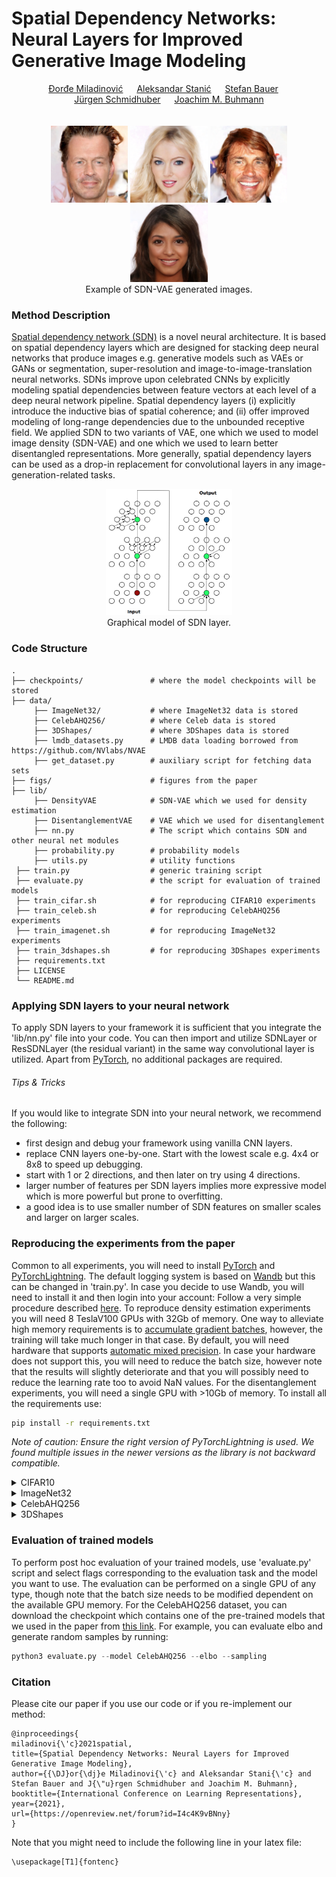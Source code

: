 <h1>Spatial Dependency Networks: Neural Layers for Improved Generative Image Modeling</h1>

<div align="center">
  <a href="https://djordjemila.github.io/" target="_blank">Đorđe&nbsp;Miladinović</a> &emsp;
  <a href="https://astanic.github.io/" target="_blank">Aleksandar&nbsp;Stanić</a> &emsp;
  <a href="https://www.is.mpg.de/~sbauer" target="_blank">Stefan&nbsp;Bauer</a> &emsp;
  <a href="https://people.idsia.ch/~juergen/" target="_blank">Jürgen&nbsp;Schmidhuber</a> &emsp;
  <a href="https://inf.ethz.ch/people/person-detail.buhmann.html" target="_blank">Joachim&nbsp;M.&nbsp;Buhmann</a>
</div>
<br>
<br>

<div align="center">
<img src="./figs/additional_samples/00.png" width="24.5%">
<img src="./figs/additional_samples/01.png" width="24.5%">
<img src="./figs/additional_samples/04.png" width="24.5%">
<img src="./figs/additional_samples/10.png" width="24.5%">
</div>
<div align="center"> Example of SDN-VAE generated images. </div>


### Method Description

[Spatial dependency network (SDN)](https://openreview.net/forum?id=I4c4K9vBNny) is a novel neural architecture. It is based on spatial dependency layers which are designed for stacking deep neural networks that
produce images e.g. generative models such as VAEs or GANs or segmentation, super-resolution and image-to-image-translation neural networks.
SDNs improve upon celebrated CNNs by explicitly modeling spatial dependencies between feature vectors at each level of a deep neural network pipeline.
Spatial dependency layers (i) explicitly introduce the inductive bias of spatial coherence; and (ii) offer improved modeling of long-range dependencies 
due to the unbounded receptive field. We applied SDN to two variants of VAE, one which we used to model image density (SDN-VAE) and one which we used 
to learn better disentangled representations. More generally, spatial dependency layers can be used as a drop-in replacement for convolutional layers 
in any image-generation-related tasks.

<div align="center"><img src="figs/sdn.png" width="40%"></div>
<div align="center"> Graphical model of SDN layer. </div>

### Code Structure

    .
    ├── checkpoints/               # where the model checkpoints will be stored
    ├── data/
         ├── ImageNet32/           # where ImageNet32 data is stored
         ├── CelebAHQ256/          # where Celeb data is stored
         ├── 3DShapes/             # where 3DShapes data is stored
         ├── lmdb_datasets.py      # LMDB data loading borrowed from https://github.com/NVlabs/NVAE
         ├── get_dataset.py        # auxiliary script for fetching data sets
    ├── figs/                      # figures from the paper
    ├── lib/
         ├── DensityVAE            # SDN-VAE which we used for density estimation
         ├── DisentanglementVAE    # VAE which we used for disentanglement
         ├── nn.py                 # The script which contains SDN and other neural net modules
         ├── probability.py        # probability models
         ├── utils.py              # utility functions
     ├── train.py                  # generic training script
     ├── evaluate.py               # the script for evaluation of trained models
     ├── train_cifar.sh            # for reproducing CIFAR10 experiments
     ├── train_celeb.sh            # for reproducing CelebAHQ256 experiments
     ├── train_imagenet.sh         # for reproducing ImageNet32 experiments
     ├── train_3dshapes.sh         # for reproducing 3DShapes experiments
     ├── requirements.txt
     ├── LICENSE
     └── README.md

### Applying SDN layers to your neural network

To apply SDN layers to your framework it is sufficient that you integrate the 'lib/nn.py' file into your code.
You can then import and utilize SDNLayer or ResSDNLayer (the residual variant) in the same way convolutional layer is utilized.
Apart from [PyTorch](pytorch.org), no additional packages are required.

###### Tips & Tricks

If you would like to integrate SDN into your neural network, we recommend the following:

* first design and debug your framework using vanilla CNN layers.
* replace CNN layers one-by-one. Start with the lowest scale e.g. 4x4 or 8x8 to speed up debugging.
* start with 1 or 2 directions, and then later on try using 4 directions.
* larger number of features per SDN layers implies more expressive model which is more powerful but prone to overfitting.
* a good idea is to use smaller number of SDN features on smaller scales and larger on larger scales.

### Reproducing the experiments from the paper

Common to all experiments, you will need to install [PyTorch](pytorch.org) and [PyTorchLightning](https://github.com/PyTorchLightning/pytorch-lightning).
The default logging system is based on [Wandb](https://wandb.ai/site) but this can be changed in 'train.py'.
In case you decide to use Wandb, you will need to install it and then login into your account: Follow a very simple procedure described [here](https://docs.wandb.ai/examples).
To reproduce density estimation experiments you will need 8 TeslaV100 GPUs with 32Gb of memory.
One way to alleviate high memory requirements is to [accumulate gradient batches](https://pytorch-lightning.readthedocs.io/en/0.7.1/training_tricks.html), however, the training will take much longer in that case.
By default, you will need hardware that supports [automatic mixed precision](https://pytorch.org/tutorials/recipes/recipes/amp_recipe.html).
In case your hardware does not support this, you will need to reduce the batch size, however note that the results will slightly deteriorate and that you will possibly need to reduce the learning rate too to avoid NaN values.
For the disentanglement experiments, you will need a single GPU with >10Gb of memory.
To install all the requirements use:

``` bash
pip install -r requirements.txt
```

*Note of caution: Ensure the right version of PyTorchLightning is used. We found multiple issues in the newer versions as the library is not backward compatible.*


<details><summary>CIFAR10</summary>

The data will be automatically downloaded through PyTorch. To run the baselines that reproduce the results from the paper use:

```bash
bash train_cifar.sh
```
</details>

<details><summary>ImageNet32</summary>

To obtain the dataset go into the folder 'data/ImageNet32' and then run

```bash
bash get_imagenet_data.sh
```
To reproduce the experiments run:

``` bash
bash train_imagenet.sh
```
</details>

<details><summary>CelebAHQ256</summary>

To obtain the dataset go into the folder 'data/CelebAHQ256' and then run

``` bash
bash get_celeb_data.sh
```
The script is adapted from [NVAE repo](https://github.com/NVlabs/NVAE) and is based on [GLOW dataset](https://github.com/openai/glow).
To reproduce the experiments run:

``` bash
bash train_celeb.sh
```
</details>


<details><summary>3DShapes</summary>
Coming soon.
</details>


### Evaluation of trained models

To perform post hoc evaluation of your trained models, use 'evaluate.py' script and select flags corresponding to
the evaluation task and the model you want to use. The evaluation can be performed on a single GPU of any type, though 
note that the batch size needs to be modified dependent on the available GPU memory. For the CelebAHQ256 dataset, 
you can download the checkpoint which contains one of the pre-trained models that we used in the paper from [this link](https://drive.google.com/file/d/1wIQTHS5S_j9ixIQrKHmliPwgdLwG35WQ/view?usp=sharing). For example, you
can evaluate elbo and generate random samples by running:
``` python
python3 evaluate.py --model CelebAHQ256 --elbo --sampling
```

### Citation

Please cite our paper if you use our code or if you re-implement our method:

```
@inproceedings{
miladinovi{\'c}2021spatial,
title={Spatial Dependency Networks: Neural Layers for Improved Generative Image Modeling},
author={{\DJ}or{\dj}e Miladinovi{\'c} and Aleksandar Stani{\'c} and Stefan Bauer and J{\"u}rgen Schmidhuber and Joachim M. Buhmann},
booktitle={International Conference on Learning Representations},
year={2021},
url={https://openreview.net/forum?id=I4c4K9vBNny}
}
```
Note that you might need to include the following line in your latex file:

```
\usepackage[T1]{fontenc}
```
